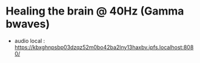 # Healing the brain @ 40Hz (Gamma bwaves)

* audio local : https://kbxghnpsbp03dzqz52m0bo42ba2lny13haxbv.ipfs.localhost:8080/
